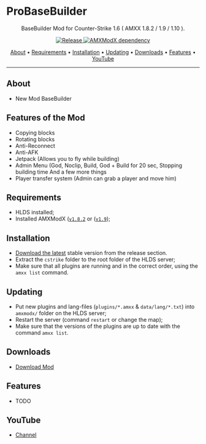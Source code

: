 # ProBaseBuilder

<p align="center">BaseBuilder Mod for Counter-Strike 1.6 ( AMXX 1.8.2 / 1.9 / 1.10 ).</p>

<p align="center">
    <a href="https://github.com/amirwolf5122/ProBaseBuilder/releases">
    <img src="https://img.shields.io/badge/ProBaseBuilder-v1.3-blue"
         alt="Release">
    <a href="https://www.amxmodx.org/downloads-new.php">
    <img src="https://img.shields.io/badge/AMXMODX-%3E%201.8.2-blue"
         alt="AMXModX dependency">
</p>
      
<p align="center">
  <a href="#about">About</a> •
  <a href="#requirements">Requirements</a> •
  <a href="#installation">Installation</a> •
  <a href="#updating">Updating</a> •
  <a href="#downloads">Downloads</a> •
  <a href="#features">Features</a> •
  <a href="#youtube">YouTube</a>
</p>

---

## About
- New Mod BaseBuilder

## Features of the Mod
- Copying blocks
- Rotating blocks
- Anti-Reconnect
- Anti-AFK
- Jetpack (Allows you to fly while building)
- Admin Menu (God, Noclip, Build, God + Build for 20 sec, Stopping building time And a few more things
- Player transfer system (Admin can grab a player and move him)
  
## Requirements
- HLDS installed;
- Installed AMXModX ([`v1.8.2`](https://www.amxmodx.org/downloads.php) or ([`v1.9`](https://www.amxmodx.org/downloads-new.php));
      
## Installation
- [Download the latest](https://github.com/amirwolf5122/ProBaseBuilder/releases/latest) stable version from the release section.
- Extract the `cstrike` folder to the root folder of the HLDS server;
- Make sure that all plugins are running and in the correct order, using the `amxx list` command.

## Updating
- Put new plugins and lang-files (`plugins/*.amxx` & `data/lang/*.txt`) into `amxmodx/` folder on the HLDS server;
- Restart the server (command `restart` or change the map);
- Make sure that the versions of the plugins are up to date with the command `amxx list`.

## Downloads
- [Download Mod](https://github.com/amirwolf5122/ProBaseBuilder/releases](https://github.com/amirwolf5122/ProBaseBuilder/archive/refs/heads/master.zip))
      
## Features
- TODO

## YouTube
- [Channel](https://www.youtube.com/@ProBaseBuilder)
